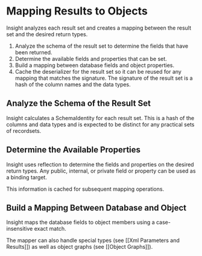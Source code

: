 # Mapping Results to Objects #

Insight analyzes each result set and creates a mapping between the result set and the desired return types.

1. Analyze the schema of the result set to determine the fields that have been returned.
1. Determine the available fields and properties that can be set.
1. Build a mapping between database fields and object properties.
1. Cache the deserializer for the result set so it can be reused for any mapping that matches the signature. The  signature of the result set is a hash of the column names and the data types.

## Analyze the Schema of the Result Set ##
Insight calculates a SchemaIdentity for each result set. This is a hash of the columns and data types and is expected to be distinct for any practical sets of recordsets.

## Determine the Available Properties ##
Insight uses reflection to determine the fields and properties on the desired return types. Any public, internal, or private field or property can be used as a binding target.

This information is cached for subsequent mapping operations.

## Build a Mapping Between Database and Object ##
Insight maps the database fields to object members using a case-insensitive exact match.

The mapper can also handle special types (see [[Xml Parameters and Results]]) as well as object graphs (see [[Object Graphs]]).